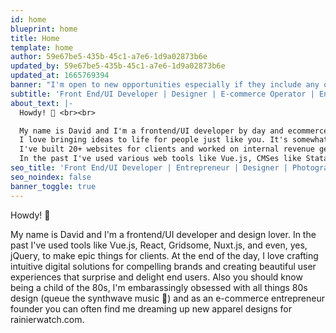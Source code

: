 ```yaml
---
id: home
blueprint: home
title: Home
template: home
author: 59e67be5-435b-45c1-a7e6-1d9a02873b6e
updated_by: 59e67be5-435b-45c1-a7e6-1d9a02873b6e
updated_at: 1665769394
banner: "I'm open to new opportunities especially if they include any of the following: Shopify, Statamic, Craft CMS, Tailwind CSS, and/or Vue.js."
subtitle: 'Front End/UI Developer | Designer | E-commerce Operator | Entrepreneur | Outdoor Adventurer | Photographer'
about_text: |-
  Howdy! 👋 <br><br>

  My name is David and I'm a frontend/UI developer by day and ecommerce entrepreneur running [Rainier Watch](https://rainierwatch.com) by night. <br>
  I love bringing ideas to life for people just like you. It's somewhat of a passion of mine, dating back to 2013 when I started tweeting as Rainier Watch when The Mountain was out. Since then I've grown a social media following to over 50,000. Then in 2018 I started the RW Shop and since generated over $100,000 in sales and have donated over $7,000. <br>
  I've built 20+ websites for clients and worked on internal revenue generating products at prior agencies. I've built websites used by hundreds, thousands, and even millions of people. <br>
  In the past I've used various web tools like Vue.js, CMSes like Statamic and Craft, HTML/CSS, Tailwind CSS, Alpine.JS, and even, yes, jQuery, to make epic digital solutions for clients like Sony, the Ad Council, Laravel News, Microsoft, and SAP Concur. At the end of the day, I love crafting intuitive digital solutions for compelling brands and creating beautiful user experiences that surprise and delight end users. Also you should know being a child of the 80s, I'm embarrassingly obsessed with all things throwback design (queue the synthwave music 👾) and love designing new apparel for for my aforementioned side project, Rainier Watch.
seo_title: 'Front End/UI Developer | Entrepreneur | Designer | Photographer'
seo_noindex: false
banner_toggle: true
---
```

Howdy! 👋

My name is David and I'm a frontend/UI developer and design lover. In the past I've used tools like Vue.js, React, Gridsome, Nuxt.js, and even, yes, jQuery, to make epic things for clients. At the end of the day, I love crafting intuitive digital solutions for compelling brands and creating beautiful user experiences that surprise and delight end users. Also you should know being a child of the 80s, I'm embarassingly obsessed with all things 80s design (queue the synthwave music 👾) and as an e-commerce entrepreneur founder you can often find me dreaming up new apparel designs for rainierwatch.com.
